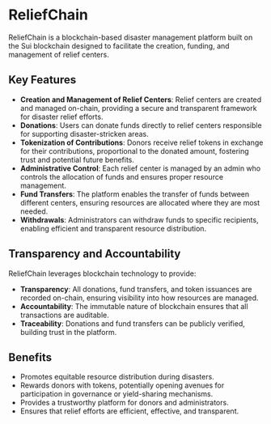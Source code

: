 # ReliefChain

ReliefChain is a blockchain-based disaster management platform built on the Sui blockchain designed to facilitate the creation, funding, and management of relief centers.

## Key Features

- **Creation and Management of Relief Centers**: Relief centers are created and managed on-chain, providing a secure and transparent framework for disaster relief efforts.
- **Donations**: Users can donate funds directly to relief centers responsible for supporting disaster-stricken areas.
- **Tokenization of Contributions**: Donors receive relief tokens in exchange for their contributions, proportional to the donated amount, fostering trust and potential future benefits.
- **Administrative Control**: Each relief center is managed by an admin who controls the allocation of funds and ensures proper resource management.
- **Fund Transfers**: The platform enables the transfer of funds between different centers, ensuring resources are allocated where they are most needed.
- **Withdrawals**: Administrators can withdraw funds to specific recipients, enabling efficient and transparent resource distribution.

## Transparency and Accountability

ReliefChain leverages blockchain technology to provide:

- **Transparency**: All donations, fund transfers, and token issuances are recorded on-chain, ensuring visibility into how resources are managed.
- **Accountability**: The immutable nature of blockchain ensures that all transactions are auditable.
- **Traceability**: Donations and fund transfers can be publicly verified, building trust in the platform.

## Benefits

- Promotes equitable resource distribution during disasters.
- Rewards donors with tokens, potentially opening avenues for participation in governance or yield-sharing mechanisms.
- Provides a trustworthy platform for donors and administrators.
- Ensures that relief efforts are efficient, effective, and transparent.

